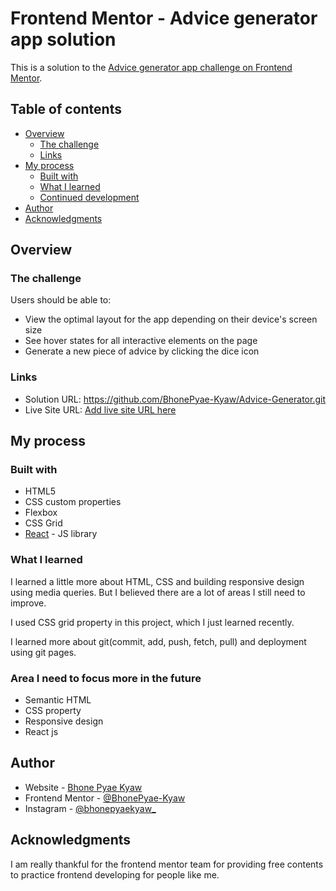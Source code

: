 # Frontend Mentor - Advice generator app solution

This is a solution to the [Advice generator app challenge on Frontend Mentor](https://www.frontendmentor.io/challenges/advice-generator-app-QdUG-13db).

## Table of contents

- [Overview](#overview)
  - [The challenge](#the-challenge)
  - [Links](#links)
- [My process](#my-process)
  - [Built with](#built-with)
  - [What I learned](#what-i-learned)
  - [Continued development](#continued-development)
- [Author](#author)
- [Acknowledgments](#acknowledgments)

## Overview

### The challenge

Users should be able to:

- View the optimal layout for the app depending on their device's screen size
- See hover states for all interactive elements on the page
- Generate a new piece of advice by clicking the dice icon


### Links

- Solution URL: https://github.com/BhonePyae-Kyaw/Advice-Generator.git
- Live Site URL: [Add live site URL here](https://your-live-site-url.com)

## My process

### Built with

- HTML5
- CSS custom properties
- Flexbox
- CSS Grid
- [React](https://reactjs.org/) - JS library


### What I learned

I learned a little more about HTML, CSS and building responsive design using media queries.
But I believed there are a lot of areas I still need to improve.

I used CSS grid property in this project, which I just learned recently.

I learned more about git(commit, add, push, fetch, pull) and deployment using git pages.

### Area I need to focus more in the future
- Semantic HTML
- CSS property
- Responsive design
- React js


## Author

- Website - [Bhone Pyae Kyaw](https://github.com/BhonePyae-Kyaw)
- Frontend Mentor - [@BhonePyae-Kyaw](https://www.frontendmentor.io/profile/BhonePyae-Kyaw)
- Instagram - [@bhonepyaekyaw_](https://www.instagram.com/bhonepyaekyaw_)


## Acknowledgments

I am really thankful for the frontend mentor team for providing free contents to practice frontend developing for people like me.

